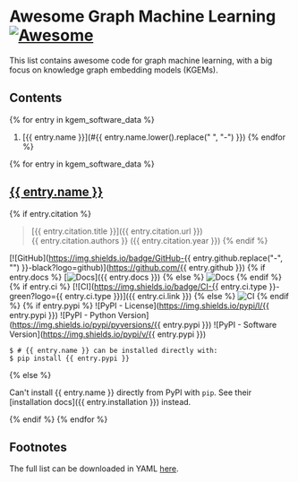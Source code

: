 # Awesome Graph Machine Learning [![Awesome](https://awesome.re/badge.svg)](https://awesome.re)

This list contains awesome code for graph machine learning, with a big
focus on knowledge graph embedding models (KGEMs).

## Contents

{% for entry in kgem_software_data %}
1. [{{ entry.name }}](#{{ entry.name.lower().replace(" ", "-") }})
{% endfor %}

{% for entry in kgem_software_data %}
## <a href="{% if entry.homepage %}{{ entry.homepage }}{% else %}https://github.com/{{ entry.github }}{% endif %}">{{ entry.name }}</a>

{% if entry.citation %}

> [{{ entry.citation.title }}]({{ entry.citation.url }})
> <br />{{ entry.citation.authors }} ({{ entry.citation.year }})
{% endif %}

[![GitHub](https://img.shields.io/badge/GitHub-{{ entry.github.replace("-", "") }}-black?logo=github)](https://github.com/{{ entry.github }})
{% if entry.docs  %}
[![Docs](https://img.shields.io/badge/Docs-available-green?logo=gitbook)]({{ entry.docs }})
{% else %}
![Docs](https://img.shields.io/badge/Docs-missing-red?logo=gitbook)
{% endif %}
{% if entry.ci  %}
[![CI](https://img.shields.io/badge/CI-{{ entry.ci.type }}-green?logo={{ entry.ci.type }})]({{ entry.ci.link }})
{% else %}
![CI](https://img.shields.io/badge/CI-missing-red)
{% endif %}
{% if entry.pypi %}
![PyPI - License](https://img.shields.io/pypi/l/{{ entry.pypi }})
![PyPI - Python Version](https://img.shields.io/pypi/pyversions/{{ entry.pypi }})
![PyPI - Software Version](https://img.shields.io/pypi/v/{{ entry.pypi }})

```shell
$ # {{ entry.name }} can be installed directly with:
$ pip install {{ entry.pypi }}
```
{% else %}

Can't install {{ entry.name }} directly from PyPI with `pip`. See their [installation docs]({{ entry.installation }}) instead.

{% endif %}
{% endfor %}

## Footnotes

The full list can be downloaded in YAML
[here](https://raw.githubusercontent.com/pykeen/kgem-software-review/main/_data/software.yml).
